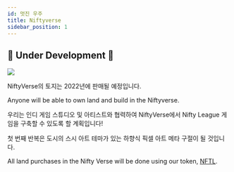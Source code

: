 ```yaml
---
id: 멋진 우주
title: Niftyverse
sidebar_position: 1
---
```


## 🚧 Under Development 🚧

![](/img/niftyverse-snarfy.gif)

NiftyVerse의 토지는 2022년에 판매될 예정입니다.

Anyone will be able to own land and build in the Niftyverse.

우리는 인디 게임 스튜디오 및 아티스트와 협력하여 NiftyVerse에서 Nifty League 게임을 구축할 수 있도록 할 계획입니다!

첫 번째 반복은 도시의 스시 아트 테마가 있는 하향식 픽셀 아트 메타 구절이 될 것입니다.

All land purchases in the Nifty Verse will be done using our token, [NFTL](https://docs.niftyleague.com/overview/nftl/overview).
